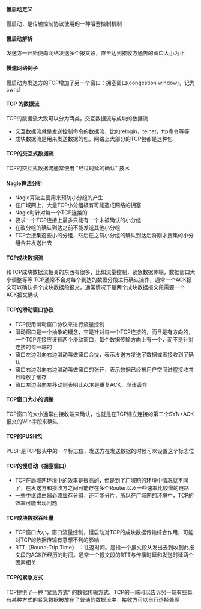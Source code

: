 #### 慢启动定义
慢启动，是传输控制协议使用的一种阻塞控制机制

#### 慢启动解析
发送方一开始便向网络发送多个报文段，直至达到接收方通告的窗口大小为止

#### 慢速网络例子
慢启动为发送方的TCP增加了另一个窗口：拥塞窗口(congestion window)，记为cwnd

#### TCP 的数据流
TCP的数据流大致可以分为两类，交互数据流与成块的数据流
- 交互数据流就是发送控制命令的数据流，比如relogin，telnet，ftp命令等等
- 成块数据流是用来发送数据的包，网络上大部分的TCP包都是这种包

#### TCP的交互式数据流
TCP的交互式数据流通常使用 "经过时延的确认" 技术

#### Nagle算法分析
- Nagle算法主要用来预防小分组的产生
- 在广域网上，大量TCP小分组极有可能造成网络的拥塞
- Nagle时针对每一个TCP连接的
- 要求一个TCP连接上最多只能有一个未被确认的小分组
- 在改分组的确认到达之前不能发送其他小分组
- TCP会搜集这些小的分组，然后在之前小分组的确认到达后将刚才搜集的小分组合并发送出去

#### TCP成块数据流
和TCP成块数据流相关的东西有很多，比如流量控制，紧急数据传输，数据窗口大小调整等等
TCP通常不会对每个到达的数据分段进行确认操作，通常一个ACK报文可以确认多个成块数据段报文，通常情况下是两个成块数据报文段需要一个ACK报文确认

#### TCP的滑动窗口协议
- TCP使用滑动窗口协议来进行流量控制
- 滑动窗口是一个抽象的概念，它是针对每一个TCP连接的，而且是有方向的，一个TCP连接应该有两个滑动窗口，每个数据传输方向上有一个，而不是针对连接的每一端的
- 窗口左边沿向右边滑动叫做窗口合拢，表示发送方发送了数据或者接收到了确认
- 窗口右边沿向右边滑动叫做窗口的张开，表示数据已经被用户空间进程接收并且释放了缓存
- 窗口左边沿向左移动则表明此ACK是重复ACK，应该丢弃

#### TCP窗口大小的调整
TCP窗口的大小通常由接收端来确认，也就是在TCP建立连接的第二个SYN+ACK报文的Win字段来确认

#### TCP的PUSH包
PUSH是TCP报头中的一个标志位，发送方在发送数据的时候可以设置这个标志位

#### TCP的慢启动（拥塞窗口）
- TCP在局域网环境中的效率是很高的，但是到了广域网的环境中情况就不同了，在发送方和接收方之间可能存在多个Router以及一些速率比较慢的链路
- 一些中继路由器必须缓存分组，还可能分片，所以在广域网的环境中，TCP的效率可能出现问题

#### TCP成块数据吞吐量
- TCP窗口大小，窗口流量控制，慢启动对TCP的成块数据传输综合作用，可能对TCP的数据传输有意想不到的影响
- RTT（Round-Trip Time） ：往返时间。是指一个报文段从发出去到收到此报文段的ACK所经历的时间。通常一个报文段的RTT与传播时延和发送时延两个因素相关

#### TCP的紧急方式
TCP提供了一种 "紧急方式" 的数据传输方式，TCP的一端可以告诉另一端有些具有某种方式的紧急数据被放在了普通的数据流中，接收方可以自行选择处理


